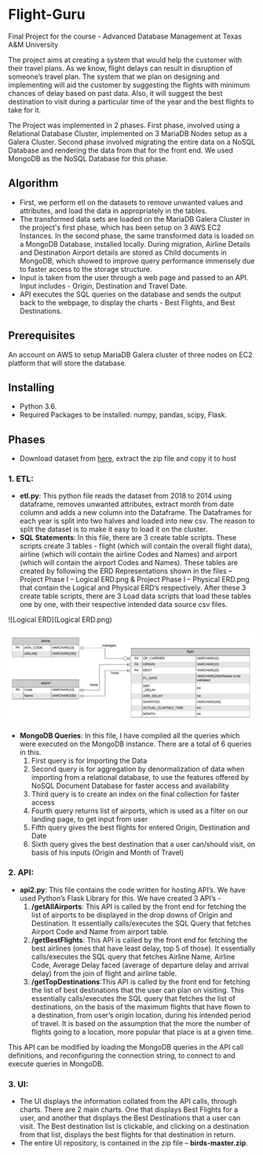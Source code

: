# Flight-Guru
Final Project for the course - Advanced Database Management at Texas A&amp;M University

The project aims at creating a system that would help the customer with their travel plans. As we know, flight delays can result in disruption of someone’s travel plan. The system that we plan on designing and implementing will aid the customer by suggesting the flights with minimum chances of delay based on past data. Also, it will suggest the best destination to visit during a particular time of the year and the best flights to take for it.

The Project was implemented in 2 phases. First phase, involved using a Relational Database Cluster, implemented on 3 MariaDB Nodes setup as a Galera Cluster. Second phase involved migrating the entire data on a NoSQL Database and rendering the data from that for the front end. We used MongoDB as the NoSQL Database for this phase.

## Algorithm
* First, we perform etl on the datasets to remove unwanted values and attributes, and load the data in appropriately in the tables.
* The transformed data sets are loaded on the MariaDB Galera Cluster in the project's first phase, which has been setup on 3 AWS EC2 Instances. In the second phase, the same transformed data is loaded on a MongoDB Database, installed locally. During migration, Airline Details and Destination Airport details are stored as Child documents in MongoDB, which showed to improve query performance immensely due to faster access to the storage structure.
* Input is taken from the user through a web page and passed to an API. Input includes - Origin, Destination and Travel Date.
* API executes the SQL queries on the database and sends the output back to the webpage, to display the charts - Best Flights, and Best Destinations.

## Prerequisites
An account on AWS to setup MariaDB Galera cluster of three nodes on EC2 platform that will store the database.

## Installing
* Python 3.6.
* Required Packages to be installed: numpy, pandas, scipy, Flask.

## Phases
* Download dataset from [here](https://www.kaggle.com/yuanyuwendymu/airline-delay-and-cancellation-data-2009-2018), extract the zip file and copy it to host

### 1. ETL:
* **etl.py**: This python file reads the dataset from 2018 to 2014 using dataframe, removes unwanted attributes, extract month from date column and adds a new column into the Dataframe. The Dataframes for each year is split into two halves and loaded into new csv. The reason to split the dataset is to make it easy to load it on the cluster.
* **SQL Statements**: In this file, there are 3 create table scripts. These scripts create 3 tables - flight (which will contain the overall flight data), airline (which will contain the airline Codes and Names) and airport (which will contain the airport Codes and Names). These tables are created by following the ERD Representations shown in the files – Project Phase I – Logical ERD.png & Project Phase I – Physical ERD.png that contain the Logical and Physical ERD’s respectively. After these 3 create table scripts, there are 3 Load data scripts that load these tables one by one, with their respective intended data source csv files.

![Logical ERD](Logical ERD.png)

![Physical ERD](Physical%20ERD.png)

* **MongoDB Queries**: In this file, I have compiled all the queries which were executed on the MongoDB instance. There are a total of 6 queries in this. 
    1. First query is for Importing the Data
    2. Second query is for aggregation by denormalization of data when importing from a relational database, to use the features offered by NoSQL Document Database for faster access and availability
    3. Third query is to create an index on the final collection for faster access
    4. Fourth query returns list of airports, which is used as a filter on our landing page, to get input from user
    5. Fifth query gives the best flights for entered Origin, Destination and Date
    6. Sixth query gives the best destination that a user can/should visit, on basis of his inputs (Origin and Month of Travel)

### 2. API:
* **api2.py**: This file contains the code written for hosting API’s. We have used Python’s Flask Library for this. We have created 3 API’s -
   1. **/getAllAirports**: This API is called by the front end for fetching the list of airports to be displayed in the drop downs of Origin and Destination. It essentially calls/executes the SQL Query that fetches Airport Code and Name from airport table.
   2. **/getBestFlights**: This API is called by the front end for fetching the best airlines (ones that have least delay, top 5 of those). It essentially calls/executes the SQL query that fetches Airline Name, Airline Code, Average Delay faced (average of departure delay and arrival delay) from the join of flight and airline table.
   3. **/getTopDestinations**:This API is called by the front end for fetching the list of best destinations that the user can plan on visiting. This essentially calls/executes the SQL query that fetches the list of destinations, on the basis of the maximum flights that have flown to a destination, from user’s origin location, during his intended period of travel. It is based on the assumption that the more the number of flights going to a location, more popular that place is at a given time.

This API can be modified by loading the MongoDB queries in the API call definitions, and reconfiguring the connection string, to connect to and execute queries in MongoDB.

### 3. UI:
* The UI displays the information collated from the API calls, through charts. There are 2 main charts. One that displays Best Flights for a user, and another that displays the Best Destinations that a user can visit. The Best destination list is clickable, and clicking on a destination from that list, displays the best flights for that destination in return.
* The entire UI repository, is contained in the zip file – **birds-master.zip**.

